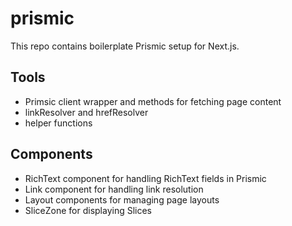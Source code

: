 # prismic
This repo contains boilerplate Prismic setup for Next.js.

## Tools
  - Primsic client wrapper and methods for fetching page content
  - linkResolver and hrefResolver
  - helper functions

## Components
  - RichText component for handling RichText fields in Prismic
  - Link component for handling link resolution
  - Layout components for managing page layouts
  - SliceZone for displaying Slices
